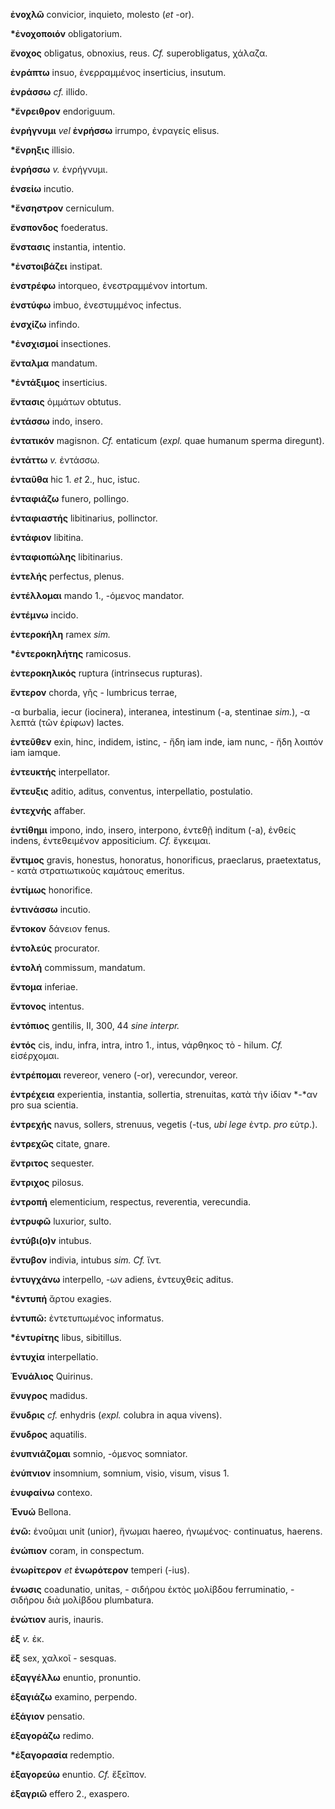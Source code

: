 **ἐνοχλῶ** convicior, inquieto, molesto (*et* -or).

**\*ἐνοχοποιόν** obligatorium.

**ἔνοχος** obligatus, obnoxius, reus. *Cf.* superobligatus, χάλαζα.

**ἐνράπτω** insuo, ἐνερραμμένος inserticius, insutum.

**ἐνράσσω** *cf.* illido.

**\*ἔνρειθρον** endoriguum.

**ἐνρήγνυμι** *vel* **ἐνρήσσω** irrumpo, ἐνραγείς elisus.

**\*ἔνρηξις** illisio.

**ἐνρήσσω** *v.* ἐνρήγνυμι.

**ἐνσείω** incutio.

**\*ἔνσηστρον** cerniculum.

**ἔνσπονδος** foederatus.

**ἔνστασις** instantia, intentio.

**\*ἐνστοιβάζει** instipat.

**ἐνστρέφω** intorqueo, ἐνεστραμμένον intortum.

**ἐνστύφω** imbuo, ἐνεστυμμένος infectus.

**ἐνσχίζω** infindo.

**\*ἐνσχισμοί** insectiones.

**ἔνταλμα** mandatum.

**\*ἐντάξιμος** inserticius.

**ἔντασις** ὀμμάτων obtutus.

**ἐντάσσω** indo, insero.

**ἐντατικόν** magisnon. *Cf.* entaticum (*expl.* quae humanum sperma
diregunt).

**ἐντάττω** *v.* ἐντάσσω.

**ἐνταῦθα** hic 1. *et* 2., huc, istuc.

**ἐνταφιάζω** funero, pollingo.

**ἐνταφιαστής** libitinarius, pollinctor.

**ἐντάφιον** libitina.

**ἐνταφιοπώλης** libitinarius.

**ἐντελής** perfectus, plenus.

**ἐντέλλομαι** mando 1., -όμενος mandator.

**ἐντέμνω** incido.

**ἐντεροκήλη** ramex *sim.*

**\*ἐντεροκηλήτης** ramicosus.

**ἐντεροκηλικός** ruptura (intrinsecus rupturas).

**ἔντερον** chorda, γῆς - lumbricus terrae,

-α burbalia, iecur (iocinera), interanea, intestinum (-a, stentinae
*sim.*), -α λεπτά (τῶν ἐρίφων) lactes.

**ἐντεῦθεν** exin, hinc, indidem, istinc, - ἤδη iam inde, iam nunc, -
ἤδη λοιπόν iam iamque.

**ἐντευκτής** interpellator.

**ἔντευξις** aditio, aditus, conventus, interpellatio, postulatio.

**ἐντεχνής** affaber.

**ἐντίθημι** impono, indo, insero, interpono, ἐντεθῇ inditum (-a),
ἐνθείς indens, ἐντεθειμένον appositicium. *Cf.* ἔγκειμαι.

**ἔντιμος** gravis, honestus, honoratus, honorificus, praeclarus,
praetextatus, - κατὰ στρατιωτικοὺς καμάτους emeritus.

**ἐντίμως** honorifice.

**ἐντινάσσω** incutio.

**ἔντοκον** δάνειον fenus.

**ἐντολεύς** procurator.

**ἐντολή** commissum, mandatum.

**ἔντομα** inferiae.

**ἔντονος** intentus.

**ἐντόπιος** gentilis, II, 300, 44 *sine interpr.*

**ἐντός** cis, indu, infra, intra, intro 1., intus, νάρθηκος τὸ - hilum.
*Cf.* εἰσέρχομαι.

**ἐντρέπομαι** revereor, venero (-or), verecundor, vereor.

**ἐντρέχεια** experientia, instantia, sollertia, strenuitas, κατὰ τὴν
ἰδίαν *-*αν pro sua scientia.

**ἐντρεχής** navus, sollers, strenuus, vegetis (-tus, *ubi lege* ἐντρ.
*pro* εὐτρ.).

**ἐντρεχῶς** citate, gnare.

**ἔντριτος** sequester.

**ἔντριχος** pilosus.

**ἐντροπή** elementicium, respectus, reverentia, verecundia.

**ἐντρυφῶ** luxurior, sulto.

**ἐντύβι(ο)ν** intubus.

**ἔντυβον** indivia, intubus *sim. Cf.* ἴντ.

**ἐντυγχάνω** interpello, -ων adiens, ἐντευχθείς aditus.

**\*ἐντυπή** ἄρτου exagies.

**ἐντυπῶ:** ἐντετυπωμένος informatus.

**\*ἐντυρίτης** libus, sibitillus.

**ἐντυχία** interpellatio.

**Ἐνυάλιος** Quirinus.

**ἔνυγρος** madidus.

**ἔνυδρις** *cf.* enhydris (*expl.* colubra in aqua vivens).

**ἔνυδρος** aquatilis.

**ἐνυπνιάζομαι** somnio, -όμενος somniator.

**ἐνύπνιον** insomnium, somnium, visio, visum, visus 1.

**ἐνυφαίνω** contexo.

**Ἐνυώ** Bellona.

**ἑνῶ:** ἑνοῦμαι unit (unior), ἥνωμαι haereo, ἡνωμένος· continuatus,
haerens.

**ἐνώπιον** coram, in conspectum.

**ἐνωρίτερον** *et* **ἐνωρότερον** temperi (-ius).

**ἑνωσις** coadunatio, unitas, - σιδήρου ἐκτὸς μολίβδου ferruminatio, -
σιδήρου διὰ μολίβδου plumbatura.

**ἐνώτιον** auris, inauris.

**ἐξ** *v.* ἐκ.

**ἕξ** sex, χαλκοῖ - sesquas.

**ἐξαγγέλλω** enuntio, pronuntio.

**ἐξαγιάζω** examino, perpendo.

**ἐξάγιον** pensatio.

**ἐξαγοράζω** redimo.

**\*ἐξαγορασία** redemptio.

**ἐξαγορεύω** enuntio. *Cf.* ἔξεῖπον.

**ἐξαγριῶ** effero 2., exaspero.
